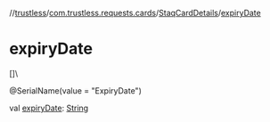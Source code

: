 //[trustless](../../../index.md)/[com.trustless.requests.cards](../index.md)/[StaqCardDetails](index.md)/[expiryDate](expiry-date.md)

# expiryDate

[]\

@SerialName(value = &quot;ExpiryDate&quot;)

val [expiryDate](expiry-date.md): [String](https://kotlinlang.org/api/latest/jvm/stdlib/kotlin/-string/index.html)
